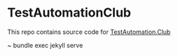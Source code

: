 # TestAutomationClub

This repo contains source code for [TestAutomation.Club](https://testautomation.club)

~ bundle exec jekyll serve
